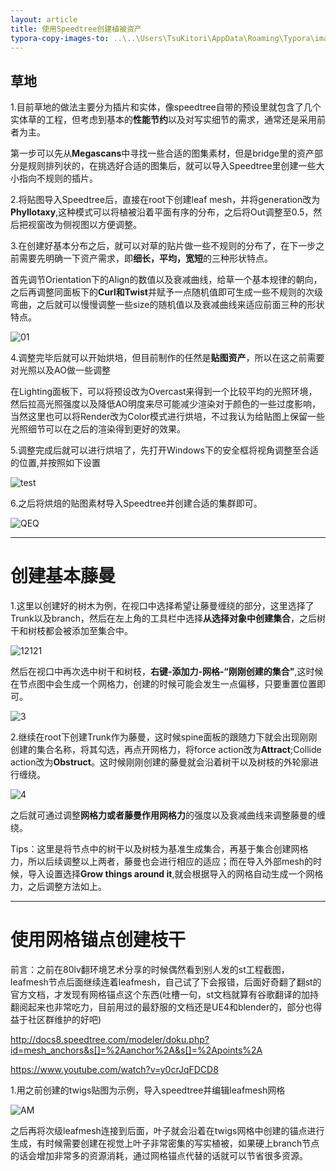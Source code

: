 ```yaml
---
layout: article
title: 使用Speedtree创建植被资产
typora-copy-images-to: ..\..\Users\TsuKitori\AppData\Roaming\Typora\image
---
```


## 草地

1.目前草地的做法主要分为插片和实体，像speedtree自带的预设里就包含了几个实体草的工程，但考虑到基本的**性能节约**以及对写实细节的需求，通常还是采用前者为主。

第一步可以先从**Megascans**中寻找一些合适的图集素材，但是bridge里的资产部分是规则排列状的，在挑选好合适的图集后，就可以导入Speedtree里创建一些大小指向不规则的插片。

2.将贴图导入Speedtree后，直接在root下创建leaf mesh，并将generation改为**Phyllotaxy**,这种模式可以将植被沿着平面有序的分布，之后将Out调整至0.5，然后把视窗改为侧视图以方便调整。

3.在创建好基本分布之后，就可以对草的贴片做一些不规则的分布了，在下一步之前需要先明确一下资产需求，即**细长，平均，宽短**的三种形状特点。

首先调节Orientation下的Align的数值以及衰减曲线，给草一个基本规律的朝向，之后再调整同面板下的**Curl和Twist**并赋予一点随机值即可生成一些不规则的次级弯曲，之后就可以慢慢调整一些size的随机值以及衰减曲线来适应前面三种的形状特点。

![01](https://gitee.com/deng-qiwen/image/raw/master/blog/202201162330415.png)

4.调整完毕后就可以开始烘培，但目前制作的任然是**贴图资产**，所以在这之前需要对光照以及AO做一些调整

在Lighting面板下，可以将预设改为Overcast来得到一个比较平均的光照环境，然后拉高光照强度以及降低AO明度来尽可能减少渲染对于颜色的一些过度影响，当然这里也可以将Render改为Color模式进行烘培，不过我认为给贴图上保留一些光照细节可以在之后的渲染得到更好的效果。

5.调整完成后就可以进行烘培了，先打开Windows下的安全框将视角调整至合适的位置,并按照如下设置

![test](https://gitee.com/deng-qiwen/image/raw/master/blog/202201162323471.png)

6.之后将烘焙的贴图素材导入Speedtree并创建合适的集群即可。

![QEQ](https://gitee.com/deng-qiwen/image/raw/master/blog/202201162331569.png)

------

# 创建基本藤曼



1.这里以创建好的树木为例，在视口中选择希望让藤曼缠绕的部分，这里选择了Trunk以及branch，然后在左上角的工具栏中选择**从选择对象中创建集合**，之后树干和树枝都会被添加至集合中。

![12121](https://gitee.com/deng-qiwen/image/raw/master/blog/202201162332745.png)

然后在视口中再次选中树干和树枝，**右键-添加力-网格-“刚刚创建的集合"**,这时候在节点图中会生成一个网格力，创建的时候可能会发生一点偏移，只要重置位置即可。

![3](https://gitee.com/deng-qiwen/image/raw/master/blog/202201162334130.png)

2.继续在root下创建Trunk作为藤曼，这时候spine面板的跟随力下就会出现刚刚创建的集合名称，将其勾选，再点开网格力，将force action改为**Attract**;Collide action改为**Obstruct**。这时候刚刚创建的藤曼就会沿着树干以及树枝的外轮廓进行缠绕。

![4](https://gitee.com/deng-qiwen/image/raw/master/blog/202201162335570.png)

之后就可通过调整**网格力或者藤曼作用网格力**的强度以及衰减曲线来调整藤曼的缠绕。

Tips：这里是将节点中的树干以及树枝为基准生成集合，再基于集合创建网格力，所以后续调整以上两者，藤曼也会进行相应的适应；而在导入外部mesh的时候，导入设置选择**Grow things around it**,就会根据导入的网格自动生成一个网格力，之后调整方法如上。

------

# 使用网格锚点创建枝干

前言：之前在80lv翻环境艺术分享的时候偶然看到别人发的st工程截图，leafmesh节点后面继续连着leafmesh，自己试了下会报错，后面好奇翻了翻st的官方文档，才发现有网格锚点这个东西(吐槽一句，st文档就算有谷歌翻译的加持翻阅起来也非常吃力，目前用过的最舒服的文档还是UE4和blender的，部分也得益于社区群维护的好吧)

http://docs8.speedtree.com/modeler/doku.php?id=mesh_anchors&s[]=%2Aanchor%2A&s[]=%2Apoints%2A

https://www.youtube.com/watch?v=y0crJqFDCD8

1.用之前创建的twigs贴图为示例，导入speedtree并编辑leafmesh网格



![AM](https://gitee.com/deng-qiwen/image/raw/master/blog/202201162357110.png)

之后再将次级leafmesh连接到后面，叶子就会沿着在twigs网格中创建的锚点进行生成，有时候需要创建在视觉上叶子非常密集的写实植被，如果硬上branch节点的话会增加非常多的资源消耗，通过网格锚点代替的话就可以节省很多资源。


